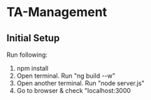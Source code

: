 # TA-Management

## Initial Setup

 Run following:

1. npm install
2. Open terminal. Run "ng build --w"
3. Open another terminal. Run "node server.js"
4. Go to browser & check "localhost:3000
